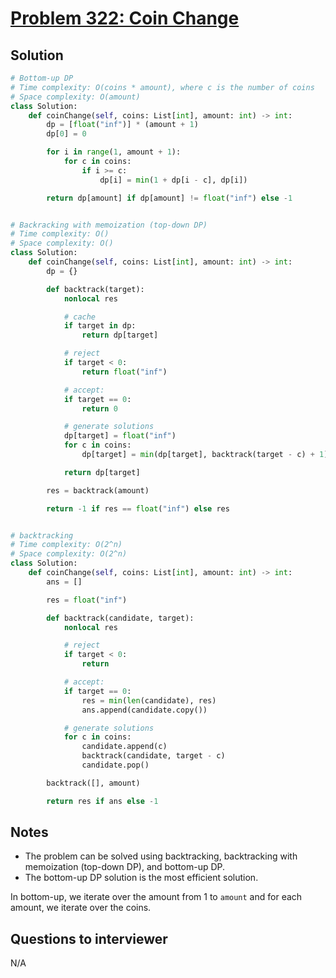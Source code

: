 # [Problem 322: Coin Change](https://leetcode.com/problems/coin-change/)

## Solution

```py
# Bottom-up DP
# Time complexity: O(coins * amount), where c is the number of coins
# Space complexity: O(amount)
class Solution:
    def coinChange(self, coins: List[int], amount: int) -> int:
        dp = [float("inf")] * (amount + 1)
        dp[0] = 0

        for i in range(1, amount + 1):
            for c in coins:
                if i >= c:
                    dp[i] = min(1 + dp[i - c], dp[i])

        return dp[amount] if dp[amount] != float("inf") else -1


# Backracking with memoization (top-down DP)
# Time complexity: O()
# Space complexity: O()
class Solution:
    def coinChange(self, coins: List[int], amount: int) -> int:
        dp = {}

        def backtrack(target):
            nonlocal res

            # cache
            if target in dp:
                return dp[target]

            # reject
            if target < 0:
                return float("inf")

            # accept:
            if target == 0:
                return 0

            # generate solutions
            dp[target] = float("inf")
            for c in coins:
                dp[target] = min(dp[target], backtrack(target - c) + 1)

            return dp[target]

        res = backtrack(amount)

        return -1 if res == float("inf") else res


# backtracking
# Time complexity: O(2^n)
# Space complexity: O(2^n)
class Solution:
    def coinChange(self, coins: List[int], amount: int) -> int:
        ans = []

        res = float("inf")

        def backtrack(candidate, target):
            nonlocal res

            # reject
            if target < 0:
                return

            # accept:
            if target == 0:
                res = min(len(candidate), res)
                ans.append(candidate.copy())

            # generate solutions
            for c in coins:
                candidate.append(c)
                backtrack(candidate, target - c)
                candidate.pop()

        backtrack([], amount)

        return res if ans else -1
```

## Notes

- The problem can be solved using backtracking, backtracking with memoization (top-down DP), and bottom-up DP.
- The bottom-up DP solution is the most efficient solution.

In bottom-up, we iterate over the amount from 1 to `amount` and for each amount, we iterate over the coins.

## Questions to interviewer

N/A
